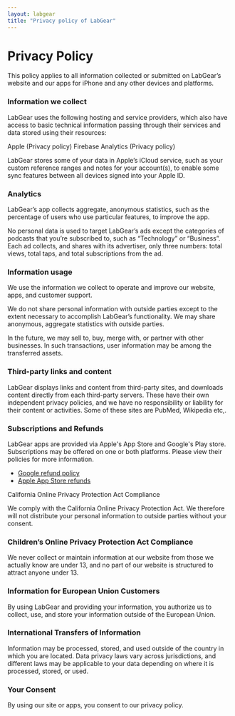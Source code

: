 ```yaml
---
layout: labgear
title: "Privacy policy of LabGear"
---
```


# Privacy Policy

This policy applies to all information collected or submitted on LabGear’s website and our apps for iPhone and any other devices and platforms.

### Information we collect


LabGear uses the following hosting and service providers, which also have access to basic technical information passing through their services and data stored using their resources:

Apple (Privacy policy)
Firebase Analytics (Privacy policy)

LabGear stores some of your data in Apple’s iCloud service, such as your custom reference ranges and notes for your account(s), to enable some sync features between all devices signed into your Apple ID.

### Analytics

LabGear’s app collects aggregate, anonymous statistics, such as the percentage of users who use particular features, to improve the app. 

No personal data is used to target LabGear’s ads except the categories of podcasts that you’re subscribed to, such as “Technology” or “Business”. Each ad collects, and shares with its advertiser, only three numbers: total views, total taps, and total subscriptions from the ad.

### Information usage

We use the information we collect to operate and improve our website, apps, and customer support.

We do not share personal information with outside parties except to the extent necessary to accomplish LabGear’s functionality. We may share anonymous, aggregate statistics with outside parties.

In the future, we may sell to, buy, merge with, or partner with other businesses. In such transactions, user information may be among the transferred assets.

### Third-party links and content

LabGear displays links and content from third-party sites, and downloads content directly from each third-party servers. These have their own independent privacy policies, and we have no responsibility or liability for their content or activities. Some of these sites are PubMed, Wikipedia etc,.


### Subscriptions and Refunds

LabGear apps are provided via Apple's App Store and Google's Play store. Subscriptions may be offered on one or both platforms. Please view their policies for more information.

- [Google refund policy](https://support.google.com/googleplay/answer/2479637?visit_id=638015227765503861-1308214255&rd=1)
- [Apple App Store refunds](https://support.apple.com/en-in/HT204084)


California Online Privacy Protection Act Compliance

We comply with the California Online Privacy Protection Act. We therefore will not distribute your personal information to outside parties without your consent.

### Children’s Online Privacy Protection Act Compliance

We never collect or maintain information at our website from those we actually know are under 13, and no part of our website is structured to attract anyone under 13.

### Information for European Union Customers

By using LabGear and providing your information, you authorize us to collect, use, and store your information outside of the European Union.

### International Transfers of Information

Information may be processed, stored, and used outside of the country in which you are located. Data privacy laws vary across jurisdictions, and different laws may be applicable to your data depending on where it is processed, stored, or used.

### Your Consent

By using our site or apps, you consent to our privacy policy.
